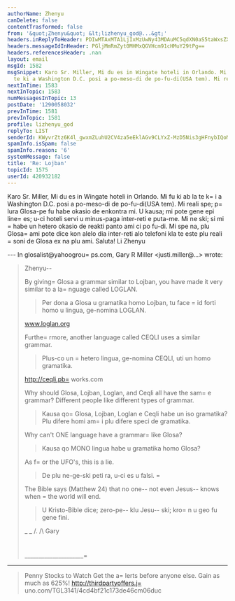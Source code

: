 ```yaml
---
authorName: Zhenyu
canDelete: false
contentTrasformed: false
from: '&quot;Zhenyu&quot; &lt;lizhenyu_god@...&gt;'
headers.inReplyToHeader: PDIwMTAxMTA1LjIxMzUwNy43MDAuMC5qdXN0aS5taWxsZXJAanVuby5jb20+
headers.messageIdInHeader: PGljMmRmZyt0MHMxQGVHcm91cHMuY29tPg==
headers.referencesHeader: .nan
layout: email
msgId: 1582
msgSnippet: Karo Sr. Miller, Mi du es in Wingate hoteli in Orlando. Mi fu ki ab la
  te ki a Washington D.C. posi a po-meso-di de po-fu-di(USA tem). Mi reali spe; plura
nextInTime: 1583
nextInTopic: 1583
numMessagesInTopic: 13
postDate: '1290058032'
prevInTime: 1581
prevInTopic: 1581
profile: lizhenyu_god
replyTo: LIST
senderId: KWyvrZtz6K4l_gwxmZLuhU2CV4za5eEklAGv9CLYxZ-MzD5Nis3gHFnybIQoMAi0yzrRVMcy9m29EpltpPHiSQqtbrCQMQjY7bA
spamInfo.isSpam: false
spamInfo.reason: '6'
systemMessage: false
title: 'Re: Lojban'
topicId: 1575
userId: 420932182
---
```


Karo Sr. Miller,
Mi du es in Wingate hoteli in Orlando. Mi fu ki ab la te k=
i a Washington D.C. posi a po-meso-di de po-fu-di(USA tem). Mi reali spe; p=
lura Glosa-pe fu habe okasio de enkontra mi. U kausa; mi pote gene epi line=
 es; u-ci hoteli servi u minus-paga inter-reti e puta-me. Mi ne ski; si mi =
habe un hetero okasio de reakti panto ami ci po fu-di. Mi spe na, plu Glosa=
 ami pote dice kon alelo dia inter-reti alo telefoni kla te este plu reali =
soni de Glosa ex na plu ami. 
Saluta!
Li Zhenyu

--- In glosalist@yahoogrou=
ps.com, Gary R Miller <justi.miller@...> wrote:
>
> Zhenyu--
> 
> By giving=
 Glosa a grammar similar to Lojban, you have made it very
> similar to a la=
nguage called LOGLAN.
> >Per dona a Glosa u gramatika homo Lojban, tu face =
id forti homo u
> lingua, ge-nomina LOGLAN.
> 
> www.loglan.org
> 
> Furthe=
rmore, another language called CEQLI uses a similar grammar.
> >Plus-co un =
hetero lingua, ge-nomina CEQLI, uti un homo gramatika.
> 
> http://ceqli.pb=
works.com
> 
> Why should Glosa, Lojban, Loglan, and Ceqli all have the sam=
e grammar? 
> Different people like different types of grammar.
> >Kausa qo=
 Glosa, Lojban, Loglan e Ceqli habe un iso gramatika?  Plu
> difere homi am=
i plu difere speci de gramatika.
> 
> Why can't ONE language have a grammar=
 like Glosa?
> >Kausa qo MONO lingua habe u gramatika homo Glosa?
> 
> As f=
or the UFO's, this is a lie.
> >De plu ne-ge-ski peti ra, u-ci es u falsi.
=
> 
> The Bible says (Matthew 24) that no one-- not even Jesus-- knows when =
the
> world will end.
> >U Kristo-Bible dice; zero-pe-- klu Jesu-- ski; kro=
n u geo fu gene fini.
> 
> _ _
> /.
> /\   Gary
> #
> _____________________=
_______________________________________
> Penny Stocks to Watch
> Get the a=
lerts before anyone else. Gain as much as 625%!
> http://thirdpartyoffers.j=
uno.com/TGL3141/4cd4bf21c173de46cm06duc
>



